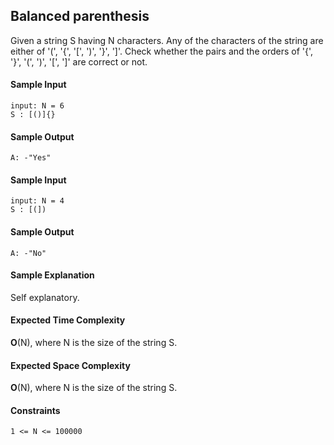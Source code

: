 ## **Balanced parenthesis**
Given a string S having N characters. Any of the characters of the string are either of '(', '{', '[', ')', '}', ']'. Check whether the pairs and the orders of '{', '}', '(', ')', '[', ']' are correct or not.


#### **Sample Input**
	input: N = 6
	S : [()]{}

#### **Sample Output**
	A: -"Yes"

#### **Sample Input**
	input: N = 4
	S : [(])

#### **Sample Output**
	A: -"No"

#### **Sample Explanation**
Self explanatory.

#### **Expected Time Complexity**
__O__(N), where N is the size of the string S.

#### **Expected Space Complexity**
__O__(N), where N is the size of the string S.

#### **Constraints**
	1 <= N <= 100000
